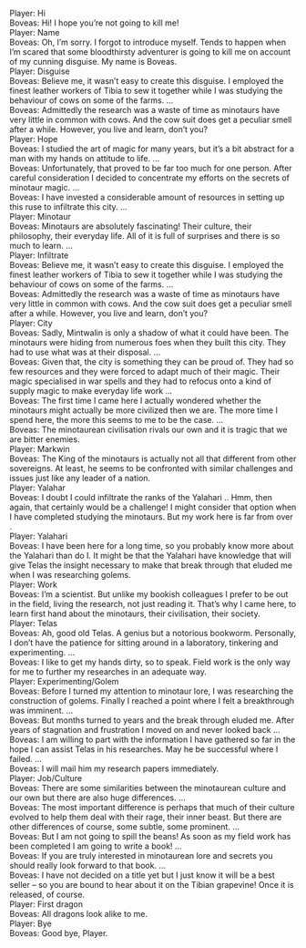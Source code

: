 Player: Hi  
Boveas: Hi! I hope you’re not going to kill me!  
Player: Name  
Boveas: Oh, I’m sorry. I forgot to introduce myself. Tends to happen when I’m scared that some bloodthirsty adventurer is going to kill me on account of my cunning disguise. My name is Boveas.  
Player: Disguise  
Boveas: Believe me, it wasn’t easy to create this disguise. I employed the finest leather workers of Tibia to sew it together while I was studying the behaviour of cows on some of the farms. …  
Boveas: Admittedly the research was a waste of time as minotaurs have very little in common with cows. And the cow suit does get a peculiar smell after a while. However, you live and learn, don’t you?  
Player: Hope  
Boveas: I studied the art of magic for many years, but it’s a bit abstract for a man with my hands on attitude to life. …  
Boveas: Unfortunately, that proved to be far too much for one person. After careful consideration I decided to concentrate my efforts on the secrets of minotaur magic. …  
Boveas: I have invested a considerable amount of resources in setting up this ruse to infiltrate this city. …  
Player: Minotaur  
Boveas: Minotaurs are absolutely fascinating! Their culture, their philosophy, their everyday life. All of it is full of surprises and there is so much to learn. …  
Player: Infiltrate  
Boveas: Believe me, it wasn’t easy to create this disguise. I employed the finest leather workers of Tibia to sew it together while I was studying the behaviour of cows on some of the farms. …  
Boveas: Admittedly the research was a waste of time as minotaurs have very little in common with cows. And the cow suit does get a peculiar smell after a while. However, you live and learn, don’t you?  
Player: City  
Boveas: Sadly, Mintwalin is only a shadow of what it could have been. The minotaurs were hiding from numerous foes when they built this city. They had to use what was at their disposal. …  
Boveas: Given that, the city is something they can be proud of. They had so few resources and they were forced to adapt much of their magic. Their magic specialised in war spells and they had to refocus onto a kind of supply magic to make everyday life work …  
Boveas: The first time I came here I actually wondered whether the minotaurs might actually be more civilized then we are. The more time I spend here, the more this seems to me to be the case. …  
Boveas: The minotaurean civilisation rivals our own and it is tragic that we are bitter enemies.  
Player: Markwin  
Boveas: The King of the minotaurs is actually not all that different from other sovereigns. At least, he seems to be confronted with similar challenges and issues just like any leader of a nation.  
Player: Yalahar  
Boveas: I doubt I could infiltrate the ranks of the Yalahari .. Hmm, then again, that certainly would be a challenge! I might consider that option when I have completed studying the minotaurs. But my work here is far from over <sigh>.  
Player: Yalahari  
Boveas: I have been here for a long time, so you probably know more about the Yalahari than do I. It might be that the Yalahari have knowledge that will give Telas the insight necessary to make that break through that eluded me when I was researching golems.  
Player: Work  
Boveas: I’m a scientist. But unlike my bookish colleagues I prefer to be out in the field, living the research, not just reading it. That’s why I came here, to learn first hand about the minotaurs, their civilisation, their society.  
Player: Telas  
Boveas: Ah, good old Telas. A genius but a notorious bookworm. Personally, I don’t have the patience for sitting around in a laboratory, tinkering and experimenting. …  
Boveas: I like to get my hands dirty, so to speak. Field work is the only way for me to further my researches in an adequate way.  
Player: Experimenting/Golem  
Boveas: Before I turned my attention to minotaur lore, I was researching the construction of golems. Finally I reached a point where I felt a breakthrough was imminent. …  
Boveas: But months turned to years and the break through eluded me. After years of stagnation and frustration I moved on and never looked back …  
Boveas: I am willing to part with the information I have gathered so far in the hope I can assist Telas in his researches. May he be successful where I failed. …  
Boveas: I will mail him my research papers immediately.  
Player: Job/Culture  
Boveas: There are some similarities between the minotaurean culture and our own but there are also huge differences. …  
Boveas: The most important difference is perhaps that much of their culture evolved to help them deal with their rage, their inner beast. But there are other differences of course, some subtle, some prominent. …  
Boveas: But I am not going to spill the beans! As soon as my field work has been completed I am going to write a book! …  
Boveas: If you are truly interested in minotaurean lore and secrets you should really look forward to that book. …  
Boveas: I have not decided on a title yet but I just know it will be a best seller – so you are bound to hear about it on the Tibian grapevine! Once it is released, of course.  
Player: First dragon  
Boveas: All dragons look alike to me.  
Player: Bye  
Boveas: Good bye, Player.  

